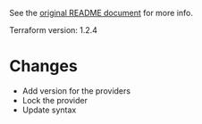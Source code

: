 See the [original README document][1] for more info.

Terraform version: 1.2.4

# Changes
* Add version for the providers
* Lock the provider
* Update syntax


[1]: ./README-o.md